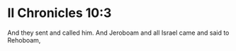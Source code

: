 # II Chronicles 10:3

And they sent and called him. And Jeroboam and all Israel came and said to Rehoboam,

